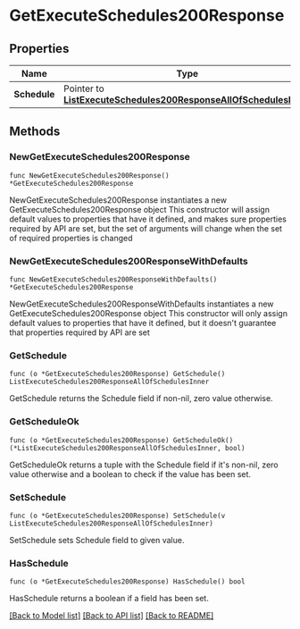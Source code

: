 # GetExecuteSchedules200Response

## Properties

Name | Type | Description | Notes
------------ | ------------- | ------------- | -------------
**Schedule** | Pointer to [**ListExecuteSchedules200ResponseAllOfSchedulesInner**](ListExecuteSchedules200ResponseAllOfSchedulesInner.md) |  | [optional] 

## Methods

### NewGetExecuteSchedules200Response

`func NewGetExecuteSchedules200Response() *GetExecuteSchedules200Response`

NewGetExecuteSchedules200Response instantiates a new GetExecuteSchedules200Response object
This constructor will assign default values to properties that have it defined,
and makes sure properties required by API are set, but the set of arguments
will change when the set of required properties is changed

### NewGetExecuteSchedules200ResponseWithDefaults

`func NewGetExecuteSchedules200ResponseWithDefaults() *GetExecuteSchedules200Response`

NewGetExecuteSchedules200ResponseWithDefaults instantiates a new GetExecuteSchedules200Response object
This constructor will only assign default values to properties that have it defined,
but it doesn't guarantee that properties required by API are set

### GetSchedule

`func (o *GetExecuteSchedules200Response) GetSchedule() ListExecuteSchedules200ResponseAllOfSchedulesInner`

GetSchedule returns the Schedule field if non-nil, zero value otherwise.

### GetScheduleOk

`func (o *GetExecuteSchedules200Response) GetScheduleOk() (*ListExecuteSchedules200ResponseAllOfSchedulesInner, bool)`

GetScheduleOk returns a tuple with the Schedule field if it's non-nil, zero value otherwise
and a boolean to check if the value has been set.

### SetSchedule

`func (o *GetExecuteSchedules200Response) SetSchedule(v ListExecuteSchedules200ResponseAllOfSchedulesInner)`

SetSchedule sets Schedule field to given value.

### HasSchedule

`func (o *GetExecuteSchedules200Response) HasSchedule() bool`

HasSchedule returns a boolean if a field has been set.


[[Back to Model list]](../README.md#documentation-for-models) [[Back to API list]](../README.md#documentation-for-api-endpoints) [[Back to README]](../README.md)


